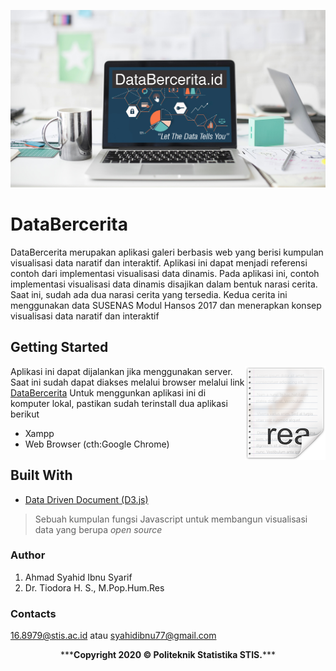 ![Bekgron](img/bekgronn5.jpg?raw=true)
# DataBercerita
DataBercerita merupakan aplikasi galeri berbasis web yang berisi kumpulan visualisasi data naratif dan interaktif. Aplikasi ini dapat menjadi referensi contoh dari implementasi visualisasi data dinamis. Pada aplikasi ini, contoh implementasi visualisasi data dinamis disajikan dalam bentuk narasi cerita. Saat ini, sudah ada dua narasi cerita yang tersedia. Kedua cerita ini menggunakan data SUSENAS Modul Hansos 2017 dan menerapkan konsep visualisasi data naratif dan interaktif


## Getting Started

<img src="img/icon.png" align="right" />

Aplikasi ini dapat dijalankan jika menggunakan server. Saat ini sudah dapat diakses melalui browser melalui link [DataBercerita](syahidibnoe.github.io/databercerita.id)
Untuk menggunkan aplikasi ini di komputer lokal, pastikan sudah terinstall dua aplikasi berikut
- Xampp
- Web Browser (cth:Google Chrome)


## Built With

* [Data Driven Document (D3.js)](d3js.org/)
>Sebuah kumpulan fungsi Javascript untuk membangun visualisasi data yang berupa _open source_


### Author

1. Ahmad Syahid Ibnu Syarif
2. Dr. Tiodora H. S., M.Pop.Hum.Res

### Contacts
16.8979@stis.ac.id atau syahidibnu77@gmail.com


<p align="center"> ***<b>Copyright 2020 © Politeknik Statistika STIS.</b>*** </p>
